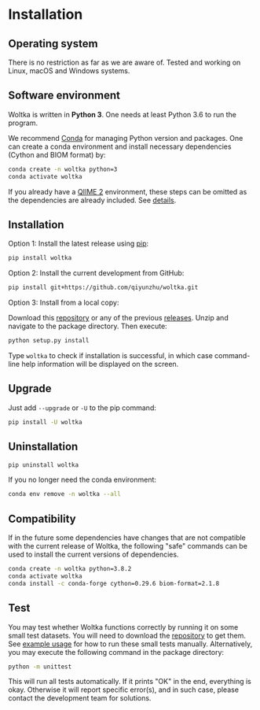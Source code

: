 # Installation

## Operating system

There is no restriction as far as we are aware of. Tested and working on Linux, macOS and Windows systems.

## Software environment

Woltka is written in **Python 3**. One needs at least Python 3.6 to run the program.

We recommend [Conda](https://docs.conda.io/en/latest/) for managing Python version and packages. One can create a conda environment and install necessary dependencies (Cython and BIOM format) by:

```bash
conda create -n woltka python=3
conda activate woltka
```

If you already have a [QIIME 2](https://qiime2.org/) environment, these steps can be omitted as the dependencies are already included. See [details](../woltka/q2).

## Installation

Option 1: Install the latest release using [pip](https://pypi.org/project/pip/):

```bash
pip install woltka
```

Option 2: Install the current development from GitHub:

```bash
pip install git+https://github.com/qiyunzhu/woltka.git
```

Option 3: Install from a local copy:

Download this [repository](https://github.com/qiyunzhu/woltka/archive/master.zip) or any of the previous [releases](https://github.com/qiyunzhu/woltka/releases). Unzip and navigate to the package directory. Then execute:

```bash
python setup.py install
```

Type `woltka` to check if installation is successful, in which case command-line help information will be displayed on the screen.

## Upgrade

Just add `--upgrade` or `-U` to the pip command:

```bash
pip install -U woltka
```

## Uninstallation

```bash
pip uninstall woltka
```

If you no longer need the conda environment:

```bash
conda env remove -n woltka --all
```

## Compatibility

If in the future some dependencies have changes that are not compatible with the current release of Woltka, the following "safe" commands can be used to install the current versions of dependencies.

```bash
conda create -n woltka python=3.8.2
conda activate woltka
conda install -c conda-forge cython=0.29.6 biom-format=2.1.8
```

## Test

You may test whether Woltka functions correctly by running it on some small test datasets. You will need to download the [repository](https://github.com/qiyunzhu/woltka/archive/master.zip) to get them. See [example usage](../README.md#example-usage) for how to run these small tests manually. Alternatively, you may execute the following command in the package directory:

```bash
python -m unittest
```

This will run all tests automatically. If it prints "OK" in the end, everything is okay. Otherwise it will report specific error(s), and in such case, please contact the development team for solutions.
